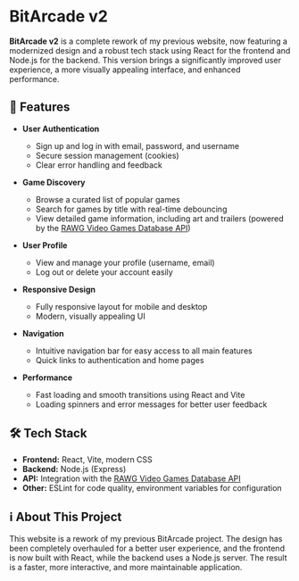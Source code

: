 # BitArcade v2

**BitArcade v2** is a complete rework of my previous website, now featuring a modernized design and a robust tech stack using React for the frontend and Node.js for the backend. This version brings a significantly improved user experience, a more visually appealing interface, and enhanced performance.

## 🚀 Features

- **User Authentication**
  - Sign up and log in with email, password, and username
  - Secure session management (cookies)
  - Clear error handling and feedback

- **Game Discovery**
  - Browse a curated list of popular games
  - Search for games by title with real-time debouncing
  - View detailed game information, including art and trailers (powered by the [RAWG Video Games Database API](https://rawg.io/apidocs))

- **User Profile**
  - View and manage your profile (username, email)
  - Log out or delete your account easily

- **Responsive Design**
  - Fully responsive layout for mobile and desktop
  - Modern, visually appealing UI

- **Navigation**
  - Intuitive navigation bar for easy access to all main features
  - Quick links to authentication and home pages

- **Performance**
  - Fast loading and smooth transitions using React and Vite
  - Loading spinners and error messages for better user feedback

## 🛠️ Tech Stack

- **Frontend:** React, Vite, modern CSS
- **Backend:** Node.js (Express)
- **API:** Integration with the [RAWG Video Games Database API](https://rawg.io/apidocs)
- **Other:** ESLint for code quality, environment variables for configuration

## ℹ️ About This Project

This website is a rework of my previous BitArcade project. The design has been completely overhauled for a better user experience, and the frontend is now built with React, while the backend uses a Node.js server. The result is a faster, more interactive, and more maintainable application.
